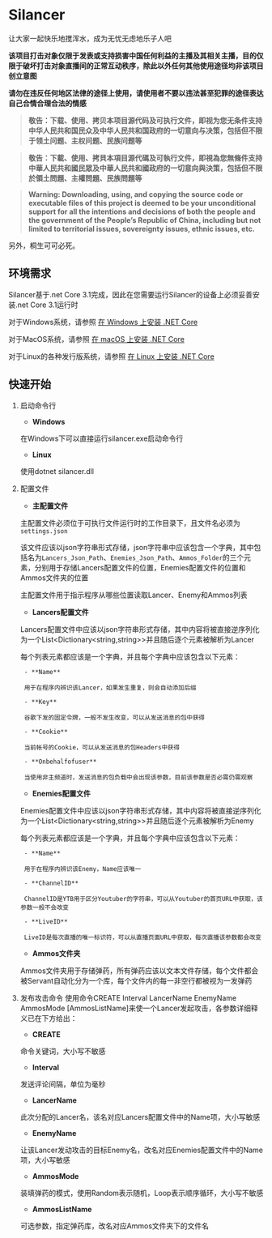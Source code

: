 # Silancer
让大家一起快乐地搅浑水，成为无忧无虑地乐子人吧

**该项目打击对象仅限于发表或支持损害中国任何利益的主播及其相关主播，目的仅限于破坏打击对象直播间的正常互动秩序，除此以外任何其他使用途径均非该项目创立意图**

**请勿在违反任何地区法律的途径上使用，请使用者不要以违法甚至犯罪的途径表达自己合情合理合法的情感**

>**敬告：下载、使用、拷贝本项目源代码及可执行文件，即视为您无条件支持中华人民共和国民众及中华人民共和国政府的一切意向与决策，包括但不限于领土问题、主权问题、民族问题等**

>**敬告：下載、使用、拷貝本項目源代碼及可執行文件，即視為您無條件支持中華人民共和國民眾及中華人民共和國政府的一切意向與決策，包括但不限於領土問題、主權問題、民族問題等**

>**Warning: Downloading, using, and copying the source code or executable files of this project is deemed to be your unconditional support for all the intentions and decisions of both the people and the government of the People’s Republic of China, including but not limited to territorial issues, sovereignty issues, ethnic issues, etc.**

另外，桐生可可必死。

## 环境需求
Silancer基于.net Core 3.1完成，因此在您需要运行Silancer的设备上必须妥善安装.net Core 3.1运行时

对于Windows系统，请参照 [在 Windows 上安装 .NET Core](https://docs.microsoft.com/zh-cn/dotnet/core/install/windows?tabs=netcore31)

对于MacOS系统，请参照 [在 macOS 上安装 .NET Core](https://docs.microsoft.com/zh-cn/dotnet/core/install/macos)

对于Linux的各种发行版系统，请参照 [在 Linux 上安装 .NET Core](https://docs.microsoft.com/zh-cn/dotnet/core/install/linux)

## 快速开始
1. 启动命令行
    - **Windows**
    
    在Windows下可以直接运行silancer.exe启动命令行
    
    - **Linux**
    
    使用dotnet silancer.dll

2. 配置文件
    - **主配置文件**

    主配置文件必须位于可执行文件运行时的工作目录下，且文件名必须为`settings.json`
    
    该文件应该以json字符串形式存储，json字符串中应该包含一个字典，其中包括名为`Lancers_Json_Path`、`Enemies_Json_Path`、`Ammos_Folder`的三个元素，分别用于存储Lancers配置文件的位置，Enemies配置文件的位置和Ammos文件夹的位置
    
    主配置文件用于指示程序从哪些位置读取Lancer、Enemy和Ammos列表
    
    - **Lancers配置文件**
    
    Lancers配置文件中应该以json字符串形式存储，其中内容将被直接逆序列化为一个List<Dictionary<string,string>>并且随后逐个元素被解析为Lancer
    
    每个列表元素都应该是一个字典，并且每个字典中应该包含以下元素：
    
        - **Name**
        
        用于在程序内辨识该Lancer，如果发生重复，则会自动添加后缀
        
        - **Key**
        
        谷歌下发的固定令牌，一般不发生改变，可以从发送消息的包中获得
        
        - **Cookie**
        
        当前帐号的Cookie，可以从发送消息的包Headers中获得
        
        - **Onbehalfofuser**
        
        当使用非主频道时，发送消息的包负载中会出现该参数，目前该参数是否必需仍需观察
    
    - **Enemies配置文件**
       
    Enemies配置文件中应该以json字符串形式存储，其中内容将被直接逆序列化为一个List<Dictionary<string,string>>并且随后逐个元素被解析为Enemy
    
    每个列表元素都应该是一个字典，并且每个字典中应该包含以下元素：
    
        - **Name**
        
        用于在程序内辨识该Enemy，Name应该唯一
        
        - **ChannelID**
        
        ChannelID是YTB用于区分Youtuber的字符串，可以从Youtuber的首页URL中获取，该参数一般不会改变
        
        - **LiveID**
        
        LiveID是每次直播的唯一标识符，可以从直播页面URL中获取，每次直播该参数都会改变

    - **Ammos文件夹**
    
    Ammos文件夹用于存储弹药，所有弹药应该以文本文件存储，每个文件都会被Servant自动化分为一个库，每个文件内的每一非空行都被视为一发弹药

3. 发布攻击命令
使用命令CREATE Interval LancerName EnemyName AmmosMode \[AmmosListName\]来使一个Lancer发起攻击，各参数详细释义已在下方给出：

    - **CREATE**

    命令关键词，大小写不敏感

    - **Interval**

    发送评论间隔，单位为毫秒

    - **LancerName**

    此次分配的Lancer名，该名对应Lancers配置文件中的Name项，大小写敏感

    - **EnemyName**

    让该Lancer发动攻击的目标Enemy名，改名对应Enemies配置文件中的Name项，大小写敏感

    - **AmmosMode**

    装填弹药的模式，使用Random表示随机，Loop表示顺序循环，大小写不敏感

    - **AmmosListName**

    可选参数，指定弹药库，改名对应Ammos文件夹下的文件名
